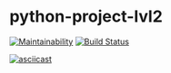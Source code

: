# python-project-lvl2
[![Maintainability](https://api.codeclimate.com/v1/badges/6bf2c7a82da840aacf67/maintainability)](https://codeclimate.com/github/Amlaith/python-project-lvl2/maintainability)
[![Build Status](https://travis-ci.com/Amlaith/python-project-lvl2.svg?branch=master)](https://travis-ci.com/Amlaith/python-project-lvl2)

[![asciicast](https://asciinema.org/a/JZ4YtgtoXhrcBUjY04vhA4XoX.svg)](https://asciinema.org/a/JZ4YtgtoXhrcBUjY04vhA4XoX)
